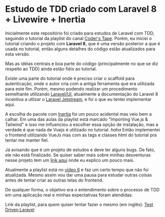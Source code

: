 # Estudo de TDD criado com Laravel 8 + Livewire + Inertia

Inicialmente este repositório foi criado para estudos de Laravel com TDD, seguindo o tutorial da playlist do canal [Coder's Tape](https://www.youtube.com/channel/UCQI-Ym2rLZx52vEoqlPQMdg).
Porém, eu iniciei o tutorial criando o projeto com **Laravel 8**, que é uma versão posterior a que é usada no tutorial, então alguns detalhes do código estão atualizados para esta versão.

Mas as idéias centrais e boa parte do código (principalmente no que se diz respeito ao TDD) ainda estão fiéis ao tutorial.

Existe uma parte do tutorial onde é preciso criar o scaffold para autenticação, onde o autor cria com a antiga ferramenta que era utilizada para este fim.
Porém, mesmo podendo realizar um procedimento semelhante utilizando [Laravel/UI](https://github.com/laravel/ui), atualmente a documentação do Laravel 8 incentiva a utlizar o [Laravel Jetstream](https://laravel.com/docs/8.x/starter-kits#laravel-jetstream), e foi o que eu tentei implementar aqui.

A escolha do pacote com [Inertia](https://inertiajs.com/) foi um pouco acidental mas veio bem a calhar. Em uma das aulas da playlist está marcado "Importing Vue.js & Tailwind" e isso me influenciou a escolher essa opção de instalação, mas a verdade é que nada de Vuejs é utilizado no tutorial. *haha* Então implementei o frontend utilizando VueJs mas com as tags e classes html do tutorial pra tentar me manter fiel.

Já avisando que é um projeto de estudos e deve ter alguns bugs. De fato, ele não está finalizado. Se quiser saber mais sobre minhas desventuras nesse projeto tem um [link aqui](https://arturkilldragon.wordpress.com/2020/12/09/estudo-de-tdd-criado-com-laravel-8-livewire-inertia/) onde eu explico um pouco mais.

Atualmente a playlist está no [vídeo 6](https://www.youtube.com/watch?v=ntNVo9qS6qA&list=PLpzy7FIRqpGAbkfdxo1MwOS9xjG3O3z1y&index=6) e faz um certo tempo que não foi atualizada. Mesmo assim vou dar uma pausa para estudar outras coisas antes de tentar criar as outras telas do frontend.

De qualquer forma, o objetivo era o entendimento sobre o processo de TDD em uma aplicação real e minhas expectativas foram atendidas.

Link da playlist, para quem quiser tentar fazer o mesmo (em inglês):
[Test Driven Laravel](https://www.youtube.com/playlist?list=PLpzy7FIRqpGAbkfdxo1MwOS9xjG3O3z1y)

